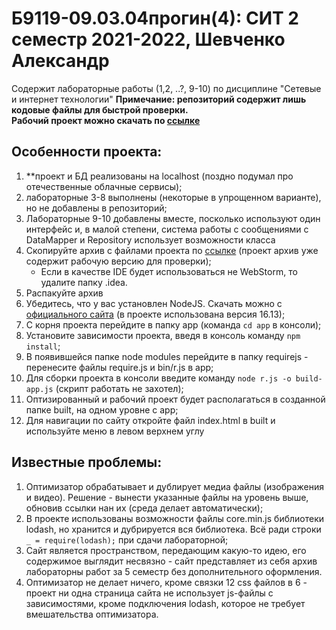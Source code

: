 # Б9119-09.03.04прогин(4): СИТ 2 семестр 2021-2022, Шевченко Александр  
Содержит лабораторные работы (1,2, ..?, 9-10) по дисциплине "Сетевые и интернет технологии"
**Примечание: репозиторий содержит лишь кодовые файлы для быстрой проверки.  
Рабочий проект можно скачать по [ссылке](https://disk.yandex.ru/d/6-OANloULZK-2A)**  
## Особенности проекта:  
1. **проект и БД реализованы на localhost (поздно подумал про отечественные облачные сервисы);
2. лабораторные 3-8 выполнены (некоторые в упрощенном варианте), но не добавлены в репозиторий;
3. Лабораторные 9-10 добавлены вместе, посколько используют один интерфейс и, в малой степени, система работы с сообщениями с DataMapper и Repository  использует возможности класса
4. Скопируйте архив с файлами проекта по [ссылке](https://disk.yandex.ru/d/6-OANloULZK-2A) (проект архив уже содержит рабочую версию для проверки);
    + Если в качестве IDE будет использоваться не WebStorm, то удалите папку .idea.
5. Распакуйте архив
6. Убедитесь, что у вас установлен NodeJS. Скачать можно с [официального сайта](https://nodejs.org/ru/) (в проекте использована версия 16.13);
7. С корня проекта перейдите в папку app (команда `cd app` в консоли);
8. Установите зависимости проекта, введя в консоль команду `npm install`;
9. В появившейся папке node modules перейдите в папку requirejs - перенесите файлы require.js и bin/r.js в app;
10. Для сборки проекта в консоли введите команду `node r.js -o build-app.js` (скрипт работать не захотел);
11. Оптизированный и рабочий проект будет располагаться в созданной папке built, на одном уровне с app;
12. Для навигации по сайту откройте файл index.html в built и используйте меню в левом верхнем углу 
   
## Известные проблемы:
1. Оптимизатор обрабатывает и дублирует медиа файлы (изображения и видео). Решение - вынести указанные файлы на уровень выше, обновив ссылки нан их (среда делает автоматически);  
2. В проекте использованы возможности файлы core.min.js библиотеки lodash, но хранится и дубрируется вся библиотека. Всё ради строки `_ = require(lodash);` при сдачи лабораторной;
3. Сайт является пространством, передающим какую-то идею, его содержимое выглядит несвязно - сайт представляет из себя архив лабораторны работ за 5 семестр без дополнительного оформления.
4. Оптимизатор не делает ничего, кроме связки 12 css файлов в 6 - проект ни одна страница сайта не использует js-файлы с зависимостями, кроме подключения lodash, которое не требует вмешательства оптимизатора.
